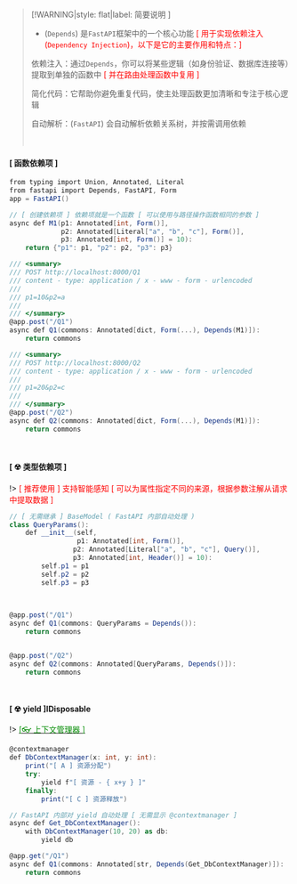 <br/>

>[!WARNING|style: flat|label: 简要说明 ]
>
>- (`Depends`) 是`FastAPI`框架中的一个核心功能 <span style='color:red'>[ 用于实现依赖注入(`Dependency Injection`)，以下是它的主要作用和特点：]</span>
>
>  依赖注入：通过`Depends`，你可以将某些逻辑（如身份验证、数据库连接等）提取到单独的函数中<span style='color:red'> [ 并在路由处理函数中复用 ]</span>
>
>  简化代码：它帮助你避免重复代码，使主处理函数更加清晰和专注于核心逻辑
>
>  自动解析：(`FastAPI`) 会自动解析依赖关系树，并按需调用依赖
>
><br/>

<!-- tabs:start -->

#### **[ 函数依赖项 ]**

```csharp
from typing import Union, Annotated, Literal
from fastapi import Depends, FastAPI, Form
app = FastAPI()

// [ 创建依赖项 ] 依赖项就是一个函数 [ 可以使用与路径操作函数相同的参数 ]
async def M1(p1: Annotated[int, Form()],
             p2: Annotated[Literal["a", "b", "c"], Form()],
             p3: Annotated[int, Form()] = 10):
	return {"p1": p1, "p2": p2, "p3": p3}


```

```csharp
/// <summary>
/// POST http://localhost:8000/Q1
/// content - type: application / x - www - form - urlencoded
///
/// p1=10&p2=a
/// 
/// </summary>
@app.post("/Q1")
async def Q1(commons: Annotated[dict, Form(...), Depends(M1)]):
	return commons

/// <summary>
/// POST http://localhost:8000/Q2
/// content - type: application / x - www - form - urlencoded
///
/// p1=20&p2=c
/// 
/// </summary>
@app.post("/Q2")
async def Q2(commons: Annotated[dict, Form(...), Depends(M1)]):
	return commons
        
        
```



#### **[ ☢ 类型依赖项 ]**

!> <span style='color:red'>[ 推荐使用 ] 支持智能感知 [ 可以为属性指定不同的来源，根据参数注解从请求中提取数据 ]</span>

```csharp
// [ 无需继承 ] BaseModel ( FastAPI 内部自动处理 )
class QueryParams():
	def __init__(self,
				 p1: Annotated[int, Form()],
             	p2: Annotated[Literal["a", "b", "c"], Query()],
             	p3: Annotated[int, Header()] = 10):
		self.p1 = p1
		self.p2 = p2
		self.p3 = p3
            
            
```

```csharp
@app.post("/Q1")
async def Q1(commons: QueryParams = Depends()):
	return commons


@app.post("/Q2")
async def Q2(commons: Annotated[QueryParams, Depends()]):
	return commons
        
        
```



#### **[ ☢ yield ]IDisposable**

!> [<span style='color:#008B00'>[👓 上下文管理器 ]</span>](v1.0.0 ':target=_blank')

```csharp
@contextmanager
def DbContextManager(x: int, y: int):
	print("[ A ] 资源分配")
	try:
		yield f"[ 资源 - { x+y } ]"
	finally:
		print("[ C ] 资源释放")


```

```csharp
// FastAPI 内部对 yield 自动处理 [ 无需显示 @contextmanager ]
async def Get_DbContextManager():
	with DbContextManager(10, 20) as db:
		yield db

@app.get("/Q1")
async def Q1(commons: Annotated[str, Depends(Get_DbContextManager)]):
	return commons
        
        
```





<!-- tabs:end -->

